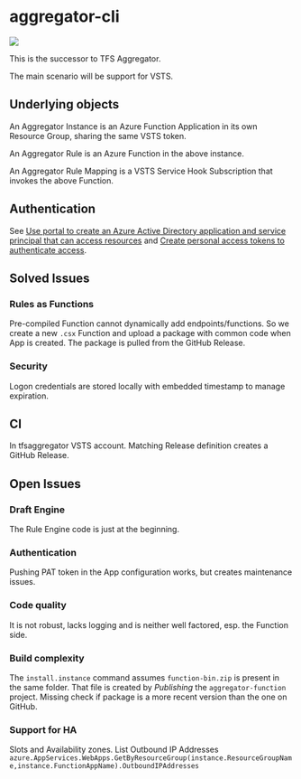 # aggregator-cli

![](https://tfsaggregator.visualstudio.com/_apis/public/build/definitions/1cca877b-3e26-4880-b5b8-79e4b10fbfb4/16/badge)

This is the successor to TFS Aggregator.

The main scenario will be support for VSTS.

## Underlying objects

An Aggregator Instance is an Azure Function Application in its own Resource Group,
sharing the same VSTS token.

An Aggregator Rule is an Azure Function in the above instance.

An Aggregator Rule Mapping is a VSTS Service Hook Subscription that invokes the above Function.

## Authentication

See [Use portal to create an Azure Active Directory application and service principal that can access resources](https://docs.microsoft.com/en-us/azure/azure-resource-manager/resource-group-create-service-principal-portal) and [Create personal access tokens to authenticate access](https://docs.microsoft.com/en-us/vsts/git/_shared/personal-access-tokens?view=vsts).


## Solved Issues

### Rules as Functions
Pre-compiled Function cannot dynamically add endpoints/functions.
So we create a new `.csx` Function and upload a package with common code when App is created.
The package is pulled from the GitHub Release.

### Security
Logon credentials are stored locally with embedded timestamp to manage expiration.

## CI
In tfsaggregator VSTS account. Matching Release definition creates a GitHub Release.

## Open Issues

### Draft Engine
The Rule Engine code is just at the beginning.

### Authentication
Pushing PAT token in the App configuration works, but creates maintenance issues.

### Code quality
It is not robust, lacks logging and is neither well factored, esp. the Function side.

### Build complexity
The `install.instance` command assumes `function-bin.zip` is present in the same folder.
That file is created by _Publishing_ the `aggregator-function` project.
Missing check if package is a more recent version than the one on GitHub.

### Support for HA
Slots and Availability zones.
List Outbound IP Addresses `azure.AppServices.WebApps.GetByResourceGroup(instance.ResourceGroupName,instance.FunctionAppName).OutboundIPAddresses`
